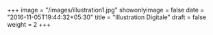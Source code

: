 +++
image = "/images/illustration1.jpg"
showonlyimage = false
date = "2016-11-05T19:44:32+05:30"
title = "Illustration Digitale"
draft = false
weight = 2
+++
